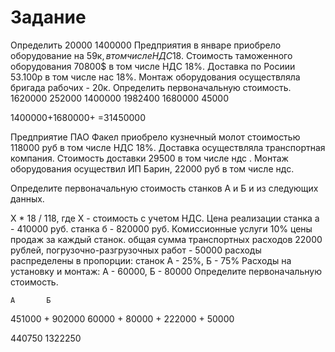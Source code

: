 # Задание
Определить 
20000
1400000
Предприятия в январе приобрело оборудование на 59к$, в том числе НДС 18% курс центрального банка на дату приобретения 28 рублей за 1$. Стоимость таможенного оборудования 70800$ в том числе НДС 18%. Доставка по Росиии 53.100р в том числе нас 18%. Монтаж оборудования осуществляла бригада рабочих - 20к.
Определить первоначальную стоимость.
1620000
252000
1400000
1982400
1680000
45000

1400000+1680000+ =31450000


Предприятие ПАО Факел приобрело кузнечный молот стоимостью 118000 руб в том числе НДС 18%. Доставка осуществляла транспортная компания. Стоимость доставки 29500 в том числе ндс . Монтаж оборудования осуществил ИП Барин, 22000 руб в том числе ндс.

Определите первоначальную стоимость станков А и Б и из следующих данных.

Х * 18 / 118, где Х - стоимость с учетом НДС.
Цена реализации станка а - 410000 руб. станка б - 820000 руб.
Комиссионные услуги 10% цены продаж за каждый станок.
общая сумма транспортных расходов 22000 рублей, погрузочно-разгрузочных работ - 50000
расходы распределены в пропорции: станок А - 25%, Б - 75%
Расходы на установку и монтаж: А - 60000, Б - 80000
Определите первоначальную стоимость.

    А       Б
451000   +   902000
60000    +   80000
     + 222000
     + 50000

440750
1322250

